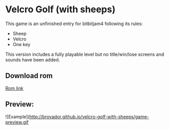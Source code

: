 # Velcro Golf (with sheeps)

This game is an unfinished entry for bitbitjam4 following its rules:

* Sheep
* Velcro
* One key

This version includes a fully playable level but no title/win/lose screens and sounds have been added.

## Download rom

[Rom link](https://github.com/brovador/velcro-golf-with-sheeps/blob/master/bin/VELCRO_GOLF.gb?raw=true)

## Preview:

![Example](http://brovador.github.io/velcro-golf-with-sheeps/game-preview.gif

